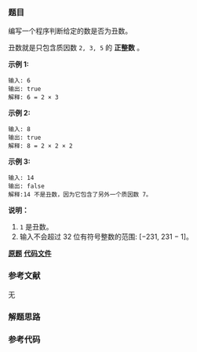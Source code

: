 ### 题目
编写一个程序判断给定的数是否为丑数。

丑数就是只包含质因数 `2, 3, 5` 的 **正整数** 。

**示例 1:**

    
    
    输入: 6
    输出: true
    解释: 6 = 2 × 3

**示例 2:**

    
    
    输入: 8
    输出: true
    解释: 8 = 2 × 2 × 2
    

**示例  3:**

    
    
    输入: 14
    输出: false 
    解释:14 不是丑数，因为它包含了另外一个质因数 7。

**说明：**

  1. `1` 是丑数。
  2. 输入不会超过 32 位有符号整数的范围: [−231,  231 − 1]。

 **[原题](https://leetcode-cn.com/problems/ugly-number/)**    **[代码文件]()**


### 参考文献
无

### 解题思路




### 参考代码

```go


```




